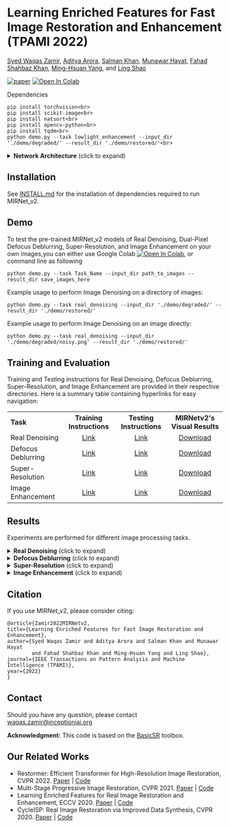



# Learning Enriched Features for Fast Image Restoration and Enhancement (TPAMI 2022)


[Syed Waqas Zamir](https://scholar.google.es/citations?user=WNGPkVQAAAAJ&hl=en), [Aditya Arora](https://adityac8.github.io/), [Salman Khan](https://salman-h-khan.github.io/), [Munawar Hayat](https://scholar.google.com/citations?user=Mx8MbWYAAAAJ&hl=en), [Fahad Shahbaz Khan](https://scholar.google.es/citations?user=zvaeYnUAAAAJ&hl=en), [Ming-Hsuan Yang](https://scholar.google.com/citations?user=p9-ohHsAAAAJ&hl=en), and [Ling Shao](https://scholar.google.com/citations?user=z84rLjoAAAAJ&hl=en)

[![paper](https://img.shields.io/badge/arXiv-Paper-<COLOR>.svg)](https://www.waqaszamir.com/publication/zamir-2022-mirnetv2/)
[![Open In Colab](https://colab.research.google.com/assets/colab-badge.svg)](https://colab.research.google.com/drive/1HN9Sd8UEqB1k_O8RpdRLL8ZUKcxh5LP8?usp=sharing)


Dependencies

```
pip install torchvision<br>
pip install scikit-image<br>
pip install natsort<br>
pip install opencv-python<br>
pip install tqdm<br>
python demo.py --task lowlight_enhancement --input_dir './demo/degraded/' --result_dir './demo/restored/'<br>

```

<details>
  <summary> <strong>Network Architecture</strong> (click to expand) </summary>
 
<p align="center">
  <img src = "https://i.imgur.com/sX8Gubx.png" width="700">
  <br/>
  <b> Overall Framework of MIRNet_v2 </b>
</p>

<table>
  <tr>
    <td> <img src = "https://i.imgur.com/npRdnUx.png" width="600"> </td>
    <td> <img src = "https://i.imgur.com/UswooC4.png" width="600"> </td>
  </tr>
  <tr>
    <td><p align="center"><b>Selective Kernel Feature Fusion (SKFF)</b></p></td>
    <td><p align="center"> <b>Residual Contextual Block (RCB)</b></p></td>
  </tr>
</table>
    
</details>

## Installation

See [INSTALL.md](INSTALL.md) for the installation of dependencies required to run MIRNet_v2.

## Demo

To test the pre-trained MIRNet_v2 models of Real Denoising, Dual-Pixel Defocus Deblurring, Super-Resolution,  and Image Enhancement on your own images,you can either use Google Colab [![Open In Colab](https://colab.research.google.com/assets/colab-badge.svg)](https://colab.research.google.com/drive/1HN9Sd8UEqB1k_O8RpdRLL8ZUKcxh5LP8?usp=sharing), or command line as following
```
python demo.py --task Task_Name --input_dir path_to_images --result_dir save_images_here
```
Example usage to perform Image Denoising on a directory of images:
```
python demo.py --task real_denoising --input_dir './demo/degraded/' --result_dir './demo/restored/'
```
Example usage to perform Image Denoising on an image directly:
```
python demo.py --task real_denoising --input_dir './demo/degraded/noisy.png' --result_dir './demo/restored/'
```

## Training and Evaluation

Training and Testing instructions for Real Denoising, Defocus Deblurring, Super-Resolution, and Image Enhancement are provided in their respective directories. Here is a summary table containing hyperlinks for easy navigation:

<table>
  <tr>
    <th align="left">Task</th>
    <th align="center">Training Instructions</th>
    <th align="center">Testing Instructions</th>
    <th align="center">MIRNetv2's Visual Results</th>
  </tr>
  <tr>
    <td align="left">Real Denoising</td>
    <td align="center"><a href="Real_Denoising/README.md#training">Link</a></td>
    <td align="center"><a href="Real_Denoising/README.md#evaluation">Link</a></td>
    <td align="center"><a href="https://drive.google.com/drive/folders/1h1_UxesAxVNqBLtOdZ_cLMCr3XRSqg91?usp=sharing">Download</a></td>
  </tr>
  <tr>
    <td>Defocus Deblurring</td>
    <td align="center"><a href="Defocus_Deblurring/README.md#training">Link</a></td>
    <td align="center"><a href="Defocus_Deblurring/README.md#evaluation">Link</a></td>
    <td align="center"><a href="https://drive.google.com/drive/folders/1_3S4LK-BbMbqLhq3vbcn8V2PsctO_cqP?usp=sharing">Download</a></td>
  </tr>
  <tr>
    <td>Super-Resolution</td>
    <td align="center"><a href="Super_Resolution/README.md#training">Link</a></td>
    <td align="center"><a href="Super_Resolution/README.md#evaluation">Link</a></td>
    <td align="center"><a href="https://drive.google.com/drive/folders/1rvc8Bio0GmdIf-w4iIdEmqnli0HHM6nS?usp=sharing">Download</a></td>
  </tr>
  <tr>
    <td>Image Enhancement</td>
    <td align="center"><a href="Enhancement/README.md#training-1">Link</a></td>
    <td align="center"><a href="Enhancement/README.md#evaluation-1">Link</a></td>
    <td align="center"><a href="https://drive.google.com/drive/folders/18l7SSl-wT9-BMZL4j_dNzDeccUB0T0ci?usp=sharing">Download</a></td>
  </tr>
</table>

## Results
Experiments are performed for different image processing tasks.

<details>
<summary><strong>Real Denoising</strong> (click to expand) </summary>
<p align="center">
<img src = "https://imgur.com/jV5K8Ji.png" width="450"> 
</p>
</details>

<details>
<summary><strong>Defocus Deblurring</strong> (click to expand) </summary>

<img src = "https://imgur.com/y5itTxY.png"> 
</details>


<details>
<summary><strong>Super-Resolution</strong> (click to expand) </summary>
<p align="center">
<img src = "https://imgur.com/u1H237x.png" width="450"> 
</p>
</details>

<details>
<summary><strong>Image Enhancement</strong> (click to expand) </summary>
    
<img src = "https://imgur.com/2VOIXNP.png">
</details>

## Citation
If you use MIRNet_v2, please consider citing:

    @article{Zamir2022MIRNetv2,
    title={Learning Enriched Features for Fast Image Restoration and Enhancement}, 
    author={Syed Waqas Zamir and Aditya Arora and Salman Khan and Munawar Hayat 
            and Fahad Shahbaz Khan and Ming-Hsuan Yang and Ling Shao},
    journal={IEEE Transactions on Pattern Analysis and Machine Intelligence (TPAMI)},
    year={2022}
    }


## Contact
Should you have any question, please contact waqas.zamir@inceptioniai.org


**Acknowledgment:** This code is based on the [BasicSR](https://github.com/xinntao/BasicSR) toolbox. 

## Our Related Works
- Restormer: Efficient Transformer for High-Resolution Image Restoration, CVPR 2022. [Paper](https://arxiv.org/abs/2111.09881) | [Code](https://github.com/swz30/Restormer)
- Multi-Stage Progressive Image Restoration, CVPR 2021. [Paper](https://arxiv.org/abs/2102.02808) | [Code](https://github.com/swz30/MPRNet)
- Learning Enriched Features for Real Image Restoration and Enhancement, ECCV 2020. [Paper](https://arxiv.org/abs/2003.06792) | [Code](https://github.com/swz30/MIRNet)
- CycleISP: Real Image Restoration via Improved Data Synthesis, CVPR 2020. [Paper](https://arxiv.org/abs/2003.07761) | [Code](https://github.com/swz30/CycleISP)
